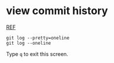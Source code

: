 # view commit history
[REF](https://git-scm.com/book/en/v2/Git-Basics-Viewing-the-Commit-History) 

```
git log --pretty=oneline
git log --oneline
```

Type `q` to exit this screen.